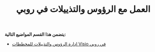 ﻿---
title: العمل مع الرؤوس والتذييلات في روبي
type: docs
weight: 90
url: /ar/java/working-with-headers-and-footers-in-ruby/
---
**يتضمن هذا القسم المواضيع التالية:**

- [إدارة الرؤوس والتذييلات للمخططات Visio في روبي](/diagram/ar/java/manage-headers-and-footers-of-the-visio-diagrams-in-ruby/)
